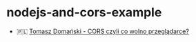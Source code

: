 # nodejs-and-cors-example

* 🇵🇱 [Tomasz Domański - CORS czyli co wolno przeglądarce?](https://www.youtube.com/watch?v=mdQvEqqdFEI)
